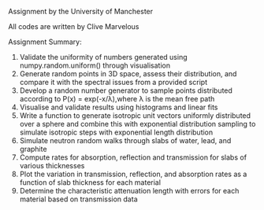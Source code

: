Assignment by the University of Manchester

All codes are written by Clive Marvelous

Assignment Summary:

1. Validate the uniformity of numbers generated using numpy.random.uniform() through visualisation
2. Generate random points in 3D space, assess their distribution, and compare it with the spectral issues from a provided script
3. Develop a random number generator to sample points distributed according to P(x) = exp(-x/λ),where λ is the mean free path
4. Visualise and validate results using histograms and linear fits
5. Write a function to generate isotropic unit vectors uniformly distributed over a sphere and combine this with exponential distribution sampling to simulate isotropic steps with exponential length distribution
6. Simulate neutron random walks through slabs of water, lead, and graphite
7. Compute rates for absorption, reflection and transmission for slabs of various thicknesses
8. Plot the variation in transmission, reflection, and absorption rates as a function of slab thickness for each material
9. Determine the characteristic attenuation length with errors for each material based on transmission data
